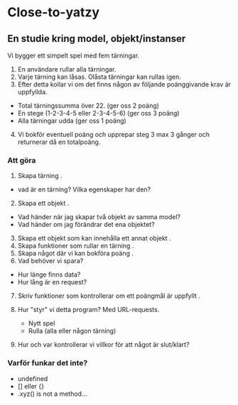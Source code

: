 # Close-to-yatzy
## En studie kring model, objekt/instanser
Vi bygger ett simpelt spel med fem tärningar. 
1. En användare rullar alla tärningar.
2. Varje tärning kan låsas. Olåsta tärningar kan rullas igen.
3. Efter detta kollar vi om det finns någon av följande poänggivande krav är uppfyllda.
- Total tärningssumma över 22. (ger oss 2 poäng)
- En stege (1-2-3-4-5 eller 2-3-4-5-6) (ger oss 3 poäng)
- Alla tärningar udda (ger oss 1 poäng)
4. Vi bokför eventuell poäng och upprepar steg 3 max 3 gånger och returnerar då en totalpoäng.

### Att göra
1. Skapa tärning .
- vad är en tärning? Vilka egenskaper har den?
2. Skapa ett objekt .
- Vad händer när jag skapar två objekt av samma model?
- Vad händer om jag förändrar det ena objektet?
3. Skapa ett objekt som kan innehålla ett annat objekt .  
4. Skapa funktioner som rullar en tärning .
5. Skapa något där vi kan bokföra poäng .
6. Vad behöver vi spara?
- Hur länge finns data? 
- Hur lång är en request?
7. Skriv funktioner som kontrollerar om ett poängmål är uppfyllt .
8. Hur "styr" vi detta program? Med URL-requests.
    - Nytt spel
    - Rulla (alla eller någon tärning)
    
9. Hur och var kontrollerar vi villkor för att något är slut/klart?

### Varför funkar det inte?
- undefined
- [] eller {}
- .xyz() is not a method...
